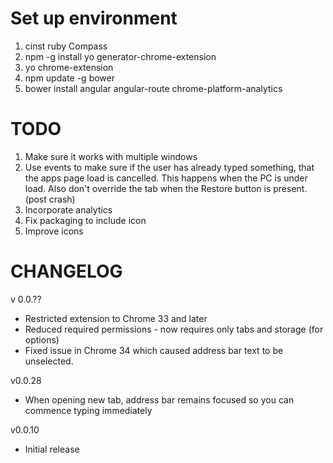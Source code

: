 # Set up environment

1. cinst ruby Compass
2. npm -g install yo generator-chrome-extension
3. yo chrome-extension
4. npm update -g bower
5. bower install angular angular-route chrome-platform-analytics

# TODO

1. Make sure it works with multiple windows
2. Use events to make sure if the user has already typed something, that the apps page load is cancelled. This happens when the PC is under load.
Also don't override the tab when the Restore button is present. (post crash)
3. Incorporate analytics
4. Fix packaging to include icon
5. Improve icons


# CHANGELOG

v 0.0.??
* Restricted extension to Chrome 33 and later
* Reduced required permissions - now requires only tabs and storage (for options)
* Fixed issue in Chrome 34 which caused address bar text to be unselected.

v0.0.28
* When opening new tab, address bar remains focused so you can commence typing immediately

v0.0.10
* Initial release